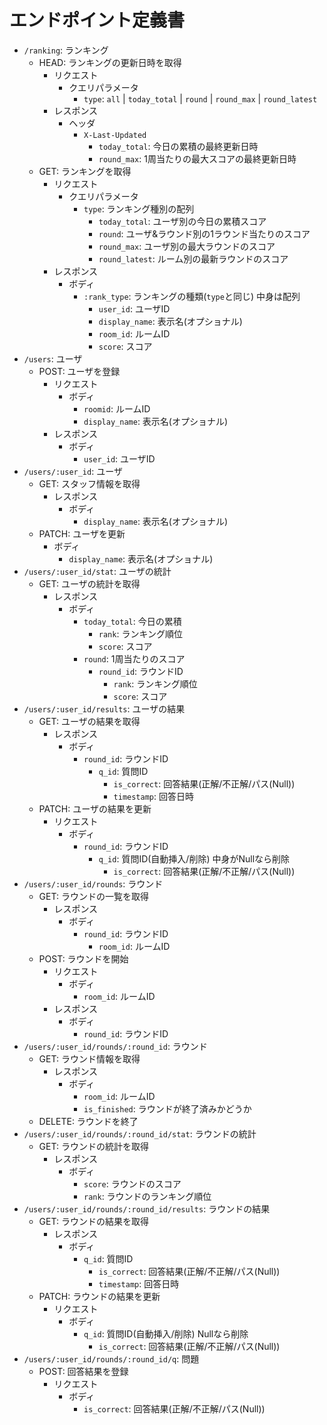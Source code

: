 # エンドポイント定義書

- `/ranking`: ランキング
  - HEAD: ランキングの更新日時を取得
    - リクエスト
      - クエリパラメータ
        - `type`: `all` | `today_total` | `round` | `round_max` | `round_latest`
    - レスポンス
      - ヘッダ
        - `X-Last-Updated`
          - `today_total`: 今日の累積の最終更新日時
          - `round_max`: 1周当たりの最大スコアの最終更新日時
  - GET: ランキングを取得
    - リクエスト
      - クエリパラメータ
        - `type`: ランキング種別の配列
          - `today_total`: ユーザ別の今日の累積スコア
          - `round`: ユーザ&ラウンド別の1ラウンド当たりのスコア
          - `round_max`: ユーザ別の最大ラウンドのスコア
          - `round_latest`: ルーム別の最新ラウンドのスコア
    - レスポンス
      - ボディ
        - `:rank_type`: ランキングの種類(`type`と同じ) 中身は配列
          - `user_id`: ユーザID
          - `display_name`: 表示名(オプショナル)
          - `room_id`: ルームID
          - `score`: スコア
- `/users`: ユーザ
  - POST: ユーザを登録
    - リクエスト
      - ボディ
        - `roomid`: ルームID
        - `display_name`: 表示名(オプショナル)
    - レスポンス
      - ボディ
        - `user_id`: ユーザID
- `/users/:user_id`: ユーザ
  - GET: スタッフ情報を取得
    - レスポンス
      - ボディ
        - `display_name`: 表示名(オプショナル)
  - PATCH: ユーザを更新
    - ボディ
      - `display_name`: 表示名(オプショナル)
- `/users/:user_id/stat`: ユーザの統計
  - GET: ユーザの統計を取得
    - レスポンス
      - ボディ
        - `today_total`: 今日の累積
          - `rank`: ランキング順位
          - `score`: スコア
        - `round`: 1周当たりのスコア
          - `round_id`: ラウンドID
            - `rank`: ランキング順位
            - `score`: スコア
- `/users/:user_id/results`: ユーザの結果
  - GET: ユーザの結果を取得
    - レスポンス
      - ボディ
        - `round_id`: ラウンドID
          - `q_id`: 質問ID
            - `is_correct`: 回答結果(正解/不正解/パス(Null))
            - `timestamp`: 回答日時
  - PATCH: ユーザの結果を更新
    - リクエスト
      - ボディ
        - `round_id`: ラウンドID
          - `q_id`: 質問ID(自動挿入/削除) 中身がNullなら削除
            - `is_correct`: 回答結果(正解/不正解/パス(Null))
- `/users/:user_id/rounds`: ラウンド
  - GET: ラウンドの一覧を取得
    - レスポンス
      - ボディ
        - `round_id`: ラウンドID
          - `room_id`: ルームID
  - POST: ラウンドを開始
    - リクエスト
      - ボディ
        - `room_id`: ルームID
    - レスポンス
      - ボディ
        - `round_id`: ラウンドID
- `/users/:user_id/rounds/:round_id`: ラウンド
  - GET: ラウンド情報を取得
    - レスポンス
      - ボディ
        - `room_id`: ルームID
        - `is_finished`: ラウンドが終了済みかどうか
  - DELETE: ラウンドを終了
- `/users/:user_id/rounds/:round_id/stat`: ラウンドの統計
  - GET: ラウンドの統計を取得
    - レスポンス
      - ボディ
        - `score`: ラウンドのスコア
        - `rank`: ラウンドのランキング順位
- `/users/:user_id/rounds/:round_id/results`: ラウンドの結果
  - GET: ラウンドの結果を取得
    - レスポンス
      - ボディ
        - `q_id`: 質問ID
          - `is_correct`: 回答結果(正解/不正解/パス(Null))
          - `timestamp`: 回答日時
  - PATCH: ラウンドの結果を更新
    - リクエスト
      - ボディ
        - `q_id`: 質問ID(自動挿入/削除) Nullなら削除
          - `is_correct`: 回答結果(正解/不正解/パス(Null))
- `/users/:user_id/rounds/:round_id/q`: 問題
  - POST: 回答結果を登録
    - リクエスト
      - ボディ
        - `is_correct`: 回答結果(正解/不正解/パス(Null))
